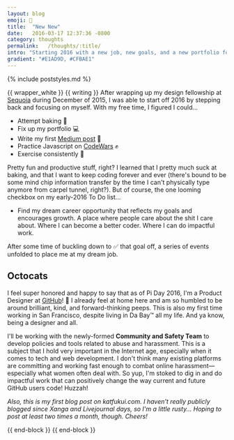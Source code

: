 ```yaml
---
layout: blog
emoji: 💭
title:  "New New"
date:   2016-03-17 12:37:36 -0800
category: thoughts
permalink:   /thoughts/:title/
intro: "Starting 2016 with a new job, new goals, and a new portfolio format. Reflections on where I want to go."
gradient: "#E1AD9D, #CFBAE1"
---
```

{% include poststyles.md %}

{{ wrapper_white }}
{{ writing }}
After wrapping up my design fellowship at [Sequoia](http://www.sequoiacap.com) during December of 2015, I was able to start off 2016 by stepping back and focusing on myself. With my free time, I figured I could...

* Attempt baking 🍰
* Fix up my portfolio 💻
* Write my first [Medium post](https://medium.com/@katfukui/the-design-portfolio-workflow-a94030d0b39e) 📝
* Practice Javascript on [CodeWars](http://www.codewars.com) ✊
* Exercise consistently 🏃

Pretty fun and productive stuff, right? I learned that I pretty much suck at baking, and that I want to keep coding forever and ever (there's bound to be some mind chip information transfer by the time I can't physically type anymore from carpel tunnel, right?). But of course, the one looming checkbox on my early-2016 To Do list...

* Find my dream career opportunity that reflects my goals and encourages growth. A place where people care about the shit I care about. Where I can become a better coder. Where I can do impactful work.

After some time of buckling down to ✅ that goal off, a series of events unfolded to place me at my dream job.

## Octocats
I feel super honored and happy to say that as of Pi Day 2016, I'm a Product Designer at [GitHub](http://www.github.com)! 🎉 I already feel at home here and am so humbled to be around brilliant, kind, and forward-thinking peeps. This is also my first time working in San Francisco, despite living in Da Bay&trade; all my life. And ya know, being a designer and all.

I'll be working with the newly-formed **Community and Safety Team** to develop policies and tools related to abuse and harassment. This is a subject that I hold very important in the Internet age, especially when it comes to tech and web development. I don't think many existing platforms are committing and working fast enough to combat online harassment—especially what women often deal with. So yup, I'm stoked to dig in and do impactful work that can positively change the way current and future GitHub users code! Huzzah!

_Also, this is my first blog post on katfukui.com. I haven't really publicly blogged since Xanga and Livejournal days, so I'm a little rusty... Hoping to post at least two times a month, though. Cheers!_

{{ end-block }}
{{ end-block }}
